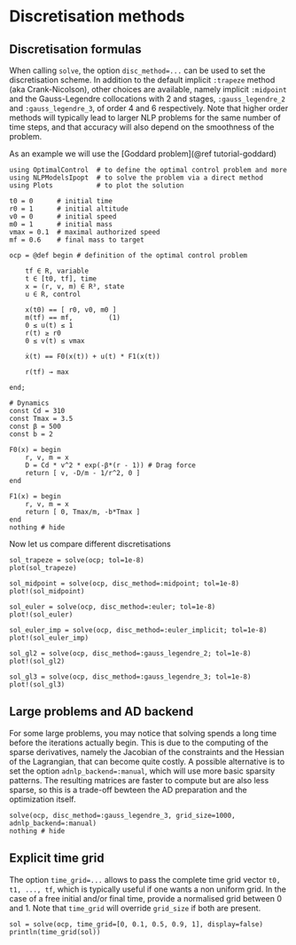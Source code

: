 # Discretisation methods

## Discretisation formulas
When calling `solve`, the option `disc_method=...` can be used to set the discretisation scheme.
In addition to the default implicit `:trapeze` method (aka Crank-Nicolson), other choices are available, namely implicit `:midpoint` and the Gauss-Legendre collocations with 2 and  stages, `:gauss_legendre_2` and `:gauss_legendre_3`, of order 4 and 6 respectively. 
Note that higher order methods will typically lead to larger NLP problems for the same number of time steps, and that accuracy will also depend on the smoothness of the problem.

As an example we will use the [Goddard problem](@ref tutorial-goddard)
```@example main
using OptimalControl  # to define the optimal control problem and more
using NLPModelsIpopt  # to solve the problem via a direct method
using Plots           # to plot the solution

t0 = 0      # initial time
r0 = 1      # initial altitude
v0 = 0      # initial speed
m0 = 1      # initial mass
vmax = 0.1  # maximal authorized speed
mf = 0.6    # final mass to target

ocp = @def begin # definition of the optimal control problem

    tf ∈ R, variable
    t ∈ [t0, tf], time
    x = (r, v, m) ∈ R³, state
    u ∈ R, control

    x(t0) == [ r0, v0, m0 ]
    m(tf) == mf,         (1)
    0 ≤ u(t) ≤ 1
    r(t) ≥ r0
    0 ≤ v(t) ≤ vmax

    ẋ(t) == F0(x(t)) + u(t) * F1(x(t))

    r(tf) → max

end;

# Dynamics
const Cd = 310
const Tmax = 3.5
const β = 500
const b = 2

F0(x) = begin
    r, v, m = x
    D = Cd * v^2 * exp(-β*(r - 1)) # Drag force
    return [ v, -D/m - 1/r^2, 0 ]
end

F1(x) = begin
    r, v, m = x
    return [ 0, Tmax/m, -b*Tmax ]
end
nothing # hide
```
Now let us compare different discretisations
```@example main
sol_trapeze = solve(ocp; tol=1e-8)
plot(sol_trapeze)

sol_midpoint = solve(ocp, disc_method=:midpoint; tol=1e-8)
plot!(sol_midpoint)

sol_euler = solve(ocp, disc_method=:euler; tol=1e-8)
plot!(sol_euler)

sol_euler_imp = solve(ocp, disc_method=:euler_implicit; tol=1e-8)
plot!(sol_euler_imp)

sol_gl2 = solve(ocp, disc_method=:gauss_legendre_2; tol=1e-8)
plot!(sol_gl2)

sol_gl3 = solve(ocp, disc_method=:gauss_legendre_3; tol=1e-8)
plot!(sol_gl3)
```

## Large problems and AD backend
For some large problems, you may notice that solving spends a long time before the iterations actually begin.
This is due to the computing of the sparse derivatives, namely the Jacobian of the constraints and the Hessian of the Lagrangian, that can become quite costly.
A possible alternative is to set the option `adnlp_backend=:manual`, which will use more basic sparsity patterns.
The resulting matrices are faster to compute but are also less sparse, so this is a trade-off bewteen the AD preparation and the optimization itself.

```@example main
solve(ocp, disc_method=:gauss_legendre_3, grid_size=1000, adnlp_backend=:manual)
nothing # hide
```

## Explicit time grid
The option `time_grid=...` allows to pass the complete time grid vector `t0, t1, ..., tf`, which is typically useful if one wants a non uniform grid. 
In the case of a free initial and/or final time, provide a normalised grid between 0 and 1. 
Note that `time_grid` will override `grid_size` if both are present.

```@example main
sol = solve(ocp, time_grid=[0, 0.1, 0.5, 0.9, 1], display=false)
println(time_grid(sol))
```